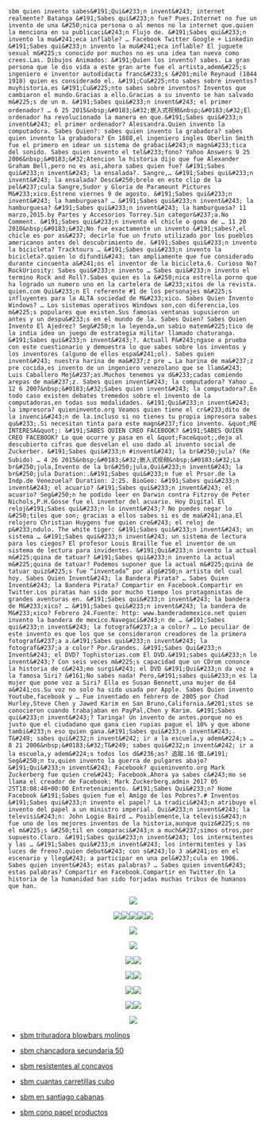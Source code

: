 
```
sbm quien invento sabes&#191;Qui&#233;n invent&#243; internet realmente? Batanga &#191;Sabes qui&#233;n fue? Pues.Internet no fue un invento de una &#250;nica persona o al menos no la internet que.quien la menciona en su publicaci&#243;n Flujo de. &#191;Sabes qui&#233;n invento la mu&#241;eca inflable? … Facebook Twitter Google + Linkedin &#191;Sabes qui&#233;n invento la mu&#241;eca inflable? El juguete sexual m&#225;s conocido por muchos no es una idea tan nueva como crees.Las. Dibujos Animados: &#191;Quien los invento? sabes. La gran persona que le dio vida a este gran arte fue el artista,adem&#225;s ingeniero e inventor autodidacta franc&#233;s &#201;mile Reynaud (1844 1918) quien es considerado el. &#191;Cu&#225;nto sabes sobre inventos? muyhistoria.es &#191;Cu&#225;nto sabes sobre inventos? Inventos que cambiaron el mundo.Gracias a ello.Gracias a su invento se han salvado m&#225;s de un m. &#191;Sabes qui&#233;n invent&#243; el primer ordenador? … 6 25 2015&nbsp;&#0183;&#32;嵌入式视频&nbsp;&#0183;&#32;El ordenador ha revolucionado la manera en que.&#191;Sabes qui&#233;n invent&#243; el primer ordenador? Alessandra.Quien invento la computadora. Sabes Quien?: sabes quien invento la grabadora? sabes quien invento la grabadora? En 1888,el ingeniero ingles Oberlin Smith fue el primero en idear un sistema de grabaci&#243;n magn&#233;tica del sonido. Sabes quien invento el tel&#233;fono? Yahoo Answers 9 25 2006&nbsp;&#0183;&#32;Atencion la historia dijo que fue Alexander Graham Bell,pero no es asi,ahora sabes quien fue? &#191;Sabes qui&#233;n invent&#243; la ensalada?. Sangre,… &#191;Sabes qui&#233;n invent&#243; la ensalada? Desc&#250;brelo en este clip de la pel&#237;cula Sangre,Sudor y Gloria de Paramount Pictures M&#233;xico.Estreno viernes 9 de agosto. &#191;Sabes qui&#233;n invent&#243; la hamburguesa? … &#191;Sabes qui&#233;n invent&#243; la hamburguesa? &#191;Sabes qui&#233;n invent&#243; la hamburguesa? 11 marzo,2015.by Partes y Accesorios Torrey.Sin categor&#237;a.No Comment. &#191;Sabes qui&#233;n invento el chicle o goma de … 11 20 2010&nbsp;&#0183;&#32;No fue exactamente un invento &#191;sabes?,el chicle es por as&#237; decirlo fue un fruto utilizado por los pueblos americanos antes del descubrimiento de. &#191;Sabes qui&#233;n invento la bicicleta? Tracktours … &#191;Sabes qui&#233;n invento la bicicleta?.quien lo difundi&#243; tan ampliamente que fue considerado durante cincuenta a&#241;os el inventor de la bicicleta.6. Curioso No? RockUriosity: Sabes qui&#233;n invento … Sabes qui&#233;n invento el termino Rock and Roll?.Sabes quien es la &#250;nica estrella porno que ha logrado un numero uno en la cartelera de &#233;xitos de la revista. quien.com Qui&#233;n El referente #1 de los personajes m&#225;s influyentes para la ALTA sociedad de M&#233;xico. Sabes Quien Invento Windows? … Los sistemas operativos Windows son,con diferencia,los m&#225;s populares que existen.Sus famosas ventanas supusieron un antes y un despu&#233;s en el mundo de la. Sabes Quien? Sabes Quien Invento El Ajedrez? Seg&#250;n la leyenda,un sabio matem&#225;tico de la india ideo un juego de estrategia militar llamado chaturanga. &#191;Sabes qui&#233;n invent&#243;?. Actuall P&#243;ngase a prueba con este cuestionario y demuestra lo que sabes sobre los inventos y los inventores (alguno de ellos espa&#241;ol). Sabes quien invent&#243; nuestra harina de ma&#237;z pre … La harina de ma&#237;z pre cocida,es invento de un ingeniero venezolano que se llam&#243; Luis Caballero Mej&#237;as.Muchos tenemos ya d&#233;cadas comiendo arepas de ma&#237;z. Sabes quien invent&#243; la computadora? Yahoo … 12 6 2007&nbsp;&#0183;&#32;Sabes quien invent&#243; la computadora?.En todo caso existen debates tremedos sobre el invento de la computadoras,en todas sus modalidades. &#191;Qui&#233;n invent&#243; la impresora? quieninvento.org Veamos quien tiene el cr&#233;dito de la invenci&#243;n de la.incluso si no tienes tu propia impresora sabes qu&#233;.Si necesitan tinta para este magn&#237;fico invento. &quot;ME INTERESA&quot;: &#191;SABES QUIEN CREO FACEBOOK? &#191;SABES QUIEN CREO FACEBOOK? Lo que ocurre y pasa en el &quot;Face&quot;,deja al descubierto cifras que desvelan el uso dado al invento social de Zuckerber. &#191;Sabes qui&#233;n #invent&#243; la br&#250;jula? (Re Subido) … 4 26 2015&nbsp;&#0183;&#32;嵌入式视频&nbsp;&#0183;&#32;La br&#250;jula,Invento de la br&#250;jula,Qui&#233;n invent&#243; la br&#250;jula Duration:.&#191;Sabes qui&#233;n fue el Prsor.de la Indp.de Venezuela? Duration: 2:25. BioGeo: &#191;Sabes qui&#233;n invent&#243; el acuario? &#191;Sabes qui&#233;n invent&#243; el acuario? Seg&#250;n he podido leer en Darwin contra Fitzroy de Peter Nichols,P.H.Gosse fue el inventor del acuario. Hoy Digital El reloj&#191;Sabes qui&#233;n lo invent&#243;? No puedes negar lo &#250;tiles que son; gracias a ellos sabes si es de ma&#241;ana.El relojero Christian Huygens fue quien cre&#243; el reloj de p&#233;ndulo. The white tiger: &#191;Sabes qui&#233;n invent&#243; un sistema … &#191;Sabes qui&#233;n invent&#243; un sistema de lectura para los ciegos? El profesor Louis Braille fue el inventor de un sistema de lectura para invidentes. &#191;Qui&#233;n invento la actual m&#225;quina de tatuar? &#191;Sabes qui&#233;n invento la actual m&#225;quina de tatuar? Podemos suponer que la actual m&#225;quina de tatuar quiz&#225;s fue “inventada” por alg&#250;n artista del cual hoy. Sabes Quien Invent&#243; la Bandera Pirata? … Sabes Quien Invent&#243; la Bandera Pirata? Compartir en Facebook.Compartir en Twitter.Los piratas han sido por mucho tiempo los protagonistas de grandes aventuras en. &#191;Sabes qui&#233;n invent&#243; la bandera de M&#233;xico? … &#191;Sabes qui&#233;n invent&#243; la bandera de M&#233;xico? Febrero 24.Fuente: http: www.banderademexico.net quien invento la bandera de mexico.Navegaci&#243;n de … &#191;Sabes qui&#233;n invent&#243; la fotograf&#237;a a color? … Lo peculiar de este invento es que los que se consideraron creadores de la primera fotograf&#237;a a.&#191;Sabes qui&#233;n invent&#243; la fotograf&#237;a a color? Por.Grandes. &#191;Sabes Qui&#233;n Invent&#243; el DVD? Tophistorias.com El DVD.&#191;sabes qui&#233;n lo invent&#243;? Con seis veces m&#225;s capacidad que un CDrom cononce la historia de c&#243;mo surgi&#243; el DVD &#191;Qui&#233;n da voz a la famosa Siri? &#161;No sabes nada! Pero,&#191;sabes qui&#233;n es la mujer que pone voz a Siri? Ella es Susan Bennett,una mujer de 64 a&#241;os.Su voz no solo ha sido usada por Apple. Sabes Quien invento Youtube,facebook y … Fue inventado en febrero de 2005 por Chad Hurley,Steve Chen y Jawed Karim en San Bruno,California.&#201;stos se conocieron cuando trabajaban en PayPal,Chen y Karim. &#191;Sabes qui&#233;n invent&#243;? Taringa! Un invento de antes.porque no es justo que el ciudadano que gana cien rupias pague el 10% y que abone tambi&#233;n eso quien gana.&#191;Sabes qui&#233;n invent&#243;. T&#249; sabes qui&#232;n invent&#242; ir a la escuela,y adem&#224;s … 8 21 2006&nbsp;&#0183;&#32;T&#249; sabes qui&#232;n invent&#242; ir a la escuela,y adem&#224;s todos los d&#236;as? 追蹤.16 個.&#191; Seg&#250;n tu,quien invento la guerra de pulgares abajo? &#191;Qui&#233;n invent&#243; Facebook? quieninvento.org Mark Zuckerberg fue quien cre&#243; Facebook.Ahora ya sabes c&#243;mo se llama el creador de Facebook: Mark Zuckerberg.admin 2017 05 25T18:08:48+00:00 Entretenimiento. &#191;Sabes Qui&#233;n? Home Facebook &#191;Sabes quien fue el Amigo de los Pobres?.# Inventos &#191;Sabes qui&#233;n invento el papel? La tradici&#243;n atribuye el invento del papel a un ministro imperial. Qui&#233;n invent&#243; la televisi&#243;n: John Logie Baird … Posiblemente,la televisi&#243;n fue uno de los mejores inventos de la historia,aunque quiz&#225;s no el m&#225;s &#250;til en comparaci&#243;n a much&#237;simos otros,por supuesto.Claro. &#191;Sabes qui&#233;n invent&#243; los intermitentes y las … &#191;Sabes qui&#233;n invent&#243; los intermitentes y las luces de freno?.quien debut&#243; con s&#243;lo 3 a&#241;os en el escenario y lleg&#243; a participar en una pel&#237;cula en 1906. Sabes quien invent&#243; estas palabras? … Sabes quien invent&#243; estas palabras? Compartir en Facebook.Compartir en Twitter.En la historia de la humanidad han sido forjadas muchas tribus de humanos que han. 
```

<div align="center">

<a href="https://es-crusher.shibang-china.com/github&k=sbm+quien+invento+sabes"><img src="https://static.shibang-china.com/es/crusher/logo.jpg"></a>

<a href="https://es-crusher.shibang-china.com/github&k=sbm+quien+invento+sabes"><img src="https://static.shibang-china.com/es/crusher/index.jpg"></a><a href="https://es-crusher.shibang-china.com/material.htmlgithub&k=sbm+quien+invento+sabes"><img src="https://static.shibang-china.com/es/crusher/material.jpg"></a><a href="https://es-crusher.shibang-china.com/application.htmlgithub&k=sbm+quien+invento+sabes"><img src="https://static.shibang-china.com/es/crusher/application.jpg"></a><a href="https://es-crusher.shibang-china.com/aboutus.htmlgithub&k=sbm+quien+invento+sabes"><img src="https://static.shibang-china.com/es/crusher/aboutus.jpg"></a><a href="https://es-crusher.shibang-china.com/contact.htmlgithub&k=sbm+quien+invento+sabes"><img src="https://static.shibang-china.com/es/crusher/contact.jpg"></a>

<a href="https://es-crusher.shibang-china.com/github&k=sbm+quien+invento+sabes"><img src="https://static.shibang-china.com/es/crusher/banner.jpg"></a>

<a href="https://swt.shibang-china.com/github&k=sbm+quien+invento+sabes"><img src="https://static.shibang-china.com/es/crusher/text.jpg"></a>

<a href="https://swt.shibang-china.com/github&k=sbm+quien+invento+sabes"><img src="https://static.shibang-china.com/es/crusher/chat.jpg"></a><a href="https://es-crusher.shibang-china.com/contact.htmlgithub&k=sbm+quien+invento+sabes"><img src="https://static.shibang-china.com/es/crusher/message.jpg"></a>

<a href="https://es-crusher.shibang-china.com/products/pe.htmlgithub&k=sbm+quien+invento+sabes"><img src="https://static.shibang-china.com/es/crusher/pe.jpg"></a><a href="https://es-crusher.shibang-china.com/products/pf.htmlgithub&k=sbm+quien+invento+sabes"><img src="https://static.shibang-china.com/es/crusher/pf.jpg"></a>

<a href="https://es-crusher.shibang-china.com/products/hpt.htmlgithub&k=sbm+quien+invento+sabes"><img src="https://static.shibang-china.com/es/crusher/hpt.jpg"></a><a href="https://es-crusher.shibang-china.com/products/vsi.htmlgithub&k=sbm+quien+invento+sabes"><img src="https://static.shibang-china.com/es/crusher/vsi.jpg"></a>

<a href="https://es-crusher.shibang-china.com/products/klv.htmlgithub&k=sbm+quien+invento+sabes"><img src="https://static.shibang-china.com/es/crusher/klv.jpg"></a><a href="https://es-crusher.shibang-china.com/products/portable.htmlgithub&k=sbm+quien+invento+sabes"><img src="https://static.shibang-china.com/es/crusher/portable.jpg"></a>

<a href="https://swt.shibang-china.com/github&k=sbm+quien+invento+sabes"><img src="https://static.shibang-china.com/es/crusher/case.jpg"></a>

</div>


* [sbm trituradora blowbars molinos](sbm%20trituradora%20blowbars%20molinos.md)

* [sbm chancadora secundaria 50](sbm%20chancadora%20secundaria%2050.md)

* [sbm resistentes al concavos](sbm%20resistentes%20al%20concavos.md)

* [sbm cuantas carretillas cubo](sbm%20cuantas%20carretillas%20cubo.md)

* [sbm en santiago cabanas](sbm%20en%20santiago%20cabanas.md)

* [sbm cono papel productos](sbm%20cono%20papel%20productos.md)